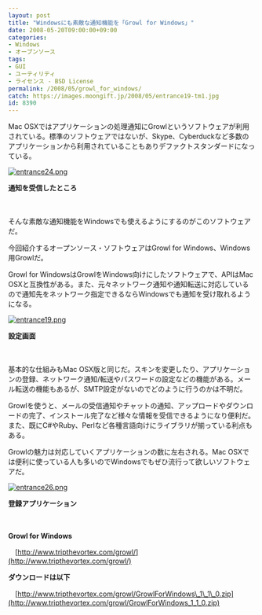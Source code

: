 ```yaml
---
layout: post
title: "Windowsにも素敵な通知機能を「Growl for Windows」"
date: 2008-05-20T09:00:00+09:00
categories:
- Windows
- オープンソース
tags: 
- GUI
- ユーティリティ
- ライセンス - BSD License
permalink: /2008/05/growl_for_windows/
catch: https://images.moongift.jp/2008/05/entrance19-tm1.jpg
id: 8390
---
```

Mac OSXではアプリケーションの処理通知にGrowlというソフトウェアが利用されている。標準のソフトウェアではないが、Skype、Cyberduckなど多数のアプリケーションから利用されていることもありデファクトスタンダードになっている。

  

[![entrance24.png](https://images.moongift.jp/2008/05/entrance24-tm.jpg)](https://images.moongift.jp/2008/05/entrance24.jpg)  
  
**通知を受信したところ**

  

　

  

そんな素敵な通知機能をWindowsでも使えるようにするのがこのソフトウェアだ。

  

今回紹介するオープンソース・ソフトウェアはGrowl for Windows、Windows用Growlだ。

  
  
<!--more-->  

Growl for WindowsはGrowlをWindows向けにしたソフトウェアで、APIはMac OSXと互換性がある。また、元々ネットワーク通知や通知転送に対応しているので通知先をネットワーク指定できるならWindowsでも通知を受け取れるようになる。

  

[![entrance19.png](https://images.moongift.jp/2008/05/entrance19-tm1.jpg)](https://images.moongift.jp/2008/05/entrance191.jpg)  
  
**設定画面**

  

　

  

基本的な仕組みもMac OSX版と同じだ。スキンを変更したり、アプリケーションの登録、ネットワーク通知/転送やパスワードの設定などの機能がある。メール転送の機能もあるが、SMTP設定がないのでどのように行うのかは不明だ。

  

Growlを使うと、メールの受信通知やチャットの通知、アップロードやダウンロードの完了、インストール完了など様々な情報を受信できるようになり便利だ。また、既にC#やRuby、Perlなど各種言語向けにライブラリが揃っている利点もある。

  

Growlの魅力は対応していくアプリケーションの数に左右される。Mac OSXでは便利に使っている人も多いのでWindowsでもぜひ流行って欲しいソフトウェアだ。

  

[![entrance26.png](https://images.moongift.jp/2008/05/entrance26-tm.jpg)](https://images.moongift.jp/2008/05/entrance26.jpg)  
  
**登録アプリケーション**

  

　

  

**Growl for Windows**  
  
　[http://www.tripthevortex.com/growl/](http://www.tripthevortex.com/growl/)

  

**ダウンロードは以下**  
  
　[http://www.tripthevortex.com/growl/GrowlForWindows\_1\_1\_0.zip](http://www.tripthevortex.com/growl/GrowlForWindows_1_1_0.zip)

  
